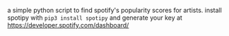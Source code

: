 a simple python script to find spotify's popularity scores for artists.
install spotipy with `pip3 install spotipy` and generate your key at https://developer.spotify.com/dashboard/
